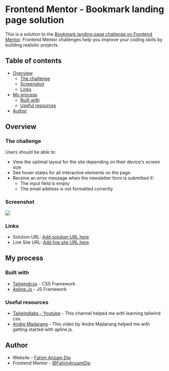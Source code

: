 # Frontend Mentor - Bookmark landing page solution

This is a solution to the [Bookmark landing page challenge on Frontend Mentor](https://www.frontendmentor.io/challenges/bookmark-landing-page-5d0b588a9edda32581d29158). Frontend Mentor challenges help you improve your coding skills by building realistic projects. 

## Table of contents

- [Overview](#overview)
  - [The challenge](#the-challenge)
  - [Screenshot](#screenshot)
  - [Links](#links)
- [My process](#my-process)
  - [Built with](#built-with)
  - [Useful resources](#useful-resources)
- [Author](#author)

## Overview

### The challenge

Users should be able to:

- View the optimal layout for the site depending on their device's screen size
- See hover states for all interactive elements on the page
- Receive an error message when the newsletter form is submitted if:
  - The input field is empty
  - The email address is not formatted correctly

### Screenshot

![](./screenshot.jpg)

### Links

- Solution URL: [Add solution URL here](https://your-solution-url.com)
- Live Site URL: [Add live site URL here](https://your-live-site-url.com)

## My process

### Built with

- [Tailwindcss](https://tailwindcss.com/) - CSS Framework
- [Apline.Js](https://github.com/alpinejs/alpine) - JS Framework

### Useful resources

- [Tailwindlabs - Youtube](https://www.youtube.com/channel/UCOe-8z68tgw9ioqVvYM4ddQ) - This channel helped me with learning tailwind css.
- [Andre Madarang](https://www.youtube.com/watch?v=2pQ_WDqXkWs) - This video by Andre Madarang helped me with getting started with apline js.

## Author

- Website - [Fahim Anzam Dip](https://fahim.codes)
- Frontend Mentor - [@FahimAnzamDip](https://www.frontendmentor.io/profile/FahimAnzamDip)
